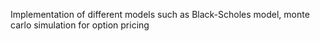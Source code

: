 

Implementation of different models such as Black-Scholes model, monte carlo  simulation for option pricing
